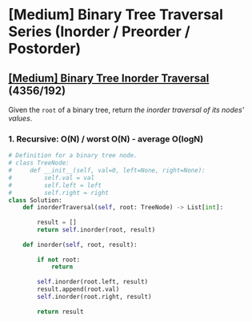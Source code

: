 # \[Medium\] Binary Tree Traversal Series \(Inorder / Preorder / Postorder\)

## [\[Medium\] Binary Tree Inorder Traversal ](https://leetcode.com/problems/binary-tree-inorder-traversal/)    \(4356/192\)

Given the `root` of a binary tree, return _the inorder traversal of its nodes' values_.  


### 1. Recursive: O\(N\) / worst O\(N\) - average O\(logN\)

```python
# Definition for a binary tree node.
# class TreeNode:
#     def __init__(self, val=0, left=None, right=None):
#         self.val = val
#         self.left = left
#         self.right = right
class Solution:
    def inorderTraversal(self, root: TreeNode) -> List[int]:
        
        result = []
        return self.inorder(root, result)    
    
    def inorder(self, root, result):
    
        if not root:
            return 
        
        self.inorder(root.left, result)
        result.append(root.val)
        self.inorder(root.right, result)
        
        return result
```

